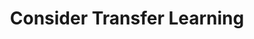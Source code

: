 ---
layout: tactic
title: Consider Transfer Learning
tags:
  - testtag1
t-sort: Awesome Tactic
t-type: Architectural Tactic
categories:
  - green-ml-enabled-systems
t-description: Transfer learning means using knowledge gained from one task (a pre-trained model) and applying it to another similar task. This is feasible only if there is an existing pre-trained model available for use. The absence of or reduction in the model training effort in case of fine-tuning results in savings in energy consumption.
t-participant: Data Scientist
t-artifact: Machine Learning Algorithm
t-context: Machine Learning
t-feature: Neural Networks
t-intent: Improve energy efficiency by using transfer learning with pre-trained models whenever feasible
t-targetQA: Energy Efficiency
t-relatedQA: <Unavailable>
t-measuredimpact: <Unavailable>
t-source: 'Nitthilan Kanappan Jayakodi, Syrine Belakaria, Aryan Deshwal, and Janardhan Rao Doppa. 2020. Design and Optimization Of Energy-Accuracy Tradeoff Networks For Mobile Platforms Via Pretrained Deep Models. ACM Transactions on Embedded Computing Systems (TECS) 19, 1 (2020), 1–24. [DOI](https://doi.org/10.1145/3366636); Shriram Shanbhag, Sridhar Chimalakonda, Vibhu Saujanya Sharma, and Vikrant Kaulgud. 2022. Towards a Catalog of Energy Patterns in Deep Learning Development. In Proceedings of the International Conference on Evaluation and Assessment in Software Engineering 2022. 150–159. [DOI](https://doi.org/10.1145/3530019.3530035)'
t-source-doi: <Unavailable>
t-diagram: consider-transfer-learning.png
t-intentmeasure: <Unavailable>
t-countermeasure: <Unavailable>
---